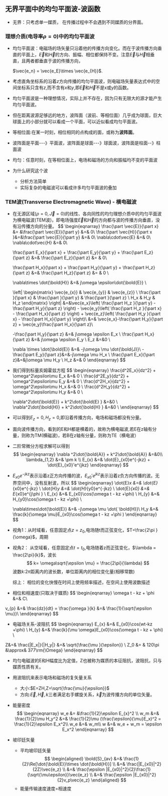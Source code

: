 ## 无界平面中的均匀平面波-波函数

+ 无界：只考虑单一媒质， 在传播过程中不会遇到不同媒质的分界面。 



### 理想介质(电导率$\rho= 0$)中的均匀平面波

+ 均匀平面波：电磁场的场矢量只沿着他的传播方向变化。而在于波传播方向垂直的平面上，$\vec{E}$和$\vec{H}$的方向、振幅、相位都保持不变。注意$\vec{E}$与$\vec{H}$相垂直，且两者都垂直于波的传播方向，

  $\vec{e_n} = \vec{e_E}\times \vec{e_{H}}$.

+ 考虑直角坐标系的沿着$z$方向传播的均匀平面波，则电磁场矢量表达式中的空间坐标系只含有$z$,而不含有$x$和$y$,即$\vec{E}$和$\vec {H}$不是x或y的函数。

+ 均匀平面波是一种理想情况，实际上并不存在，因为只有无限大的源才能产生均匀平面波。

+ 但在距离波源足够远的地方，波阵面（波前、等相位面）几乎成为球面，巨大球面上的小部分就可以看成一个平面，可以近似看成均匀平面波。

+ 等相位面:在某一时刻，相位相同的点构成的面，或称为**波阵面**。

+ 波阵面是平面---》平面波，波阵面是球面---》球面波，波阵面是柱面--》柱面波

+ 均匀：任意时刻，在等相位面上，电场和磁场的方向和振幅均不变的平面波

+ 为什么研究这个波

  + 分析方法简单
  + 实际复杂的电磁波可以看成许多均匀平面波的叠加

### TEM波(Transverse Electromagnetic Wave) - 横电磁波

+ 在无源区域($\rho = 0,\vec{J} = 0$)的线性、各向同性的均匀理想介质中的均匀平面波为横电磁波(TEM波)，即电场强度$\vec{E}$和$\vec{H}$的方向都与波的传播方向垂直，没有沿传播方向的分量。
  $$
  \begin{eqnarray}
  \frac{\part \vec{E}}{\part x} &= &\frac{\part \vec{E}}{\part y} &=& 0\\
  \frac{\part \vec{H}}{\part x }&=&\frac{\part \vec{E}}{\part y} &=& 0\\
  \nabla\cdot\vec{E} &=& 0\\
  \nabla\cdot\vec{H} &=& 0\\
  
  \frac{\part E_x}{\part x} + \frac{\part E_y}{\part y} + \frac{\part E_z}{\part z} &=& \frac{\part E_z}{\part z} &= & 0\\
  
  \frac{\part H_x}{\part x} + \frac{\part H_y}{\part y} + \frac{\part H_z}{\part z} &=& \frac{\part H_z}{\part z} &= & 0
  \\
  
  \nabla\times \dot{\bold{H}} &=& j\omega \epsilon\dot{\bold{E}} \\
  
  \left|
  \begin{matrix}
  \vec{e_{x}} & \vec{e_{y}} & \vec{e_{z}} \\
  \frac{\part }{\part x} &  \frac{\part }{\part y} & \frac{\part }{\part z} \\
  H_x & H_y & H_z
  \end{matrix}
  \right|
  &=&\vec{e_x}\left( \frac{\part H_z }{\part y} -  \frac{\part H_y}{\part z}  \right) - \vec{e_y}\left( \frac{\part H_z }{\part x} -  \frac{\part H_x}{\part z}  \right) + \vec{e_z}\left( \frac{\part H_y }{\part x} -  \frac{\part H_x}{\part y}  \right)\\
  &=&  \vec{e_x}-\frac{\part H_y}{\part z} + \vec{e_y}\frac{\part H_x}{\part z}\\
  
  
  -\frac{\part H_y}{\part z} &=& j\omega \epsilon E_x \\
  \frac{\part H_x}{\part z} &=& j\omega \epsilon E_y \\
  E_z &=&0 \\
  
  \nabla \times \dot{\bold{E}} &=& -j\omega \mu \dot{\bold{J}}\\
  -\frac{\part E_y}{\part z}&=&-j\omega \mu H_x \\
  \frac{\part E_x}{\part z}&=&j\omega \mu H_y \\
  H_z &=& 0
  \end{eqnarray}
  $$

+ 我们得到标量亥姆霍兹方程
  $$
  \begin{eqnarray}
  \frac{d^2E_x}{dz^2} + \omega^2\epsilon\mu E_x &=& 0 \\
  \frac{d^2E_y}{dz^2} + \omega^2\epsilon\mu E_y &=& 0 \\
  \frac{d^2H_x}{dz^2} + \omega^2\epsilon\mu H_x &=& 0 \\
  \frac{d^2H_y}{dz^2} + \omega^2\epsilon\mu H_y &=& 0 \\
  
  
  \nabla^2\dot{\bold{E}} + k^2\dot{\bold{E} } &=&0 \\
  \nabla^2\dot{\bold{H}} + k^2\dot{\bold{H} } &=&0 \\
  \end{eqnarray}
  $$

+ 可以得到$E_z = 0,H_z = 0$,即沿着传播方向，电场和磁场都没有分量。

+ 面向波传播方向，看到的E和H都是横着的，故称为横电磁波,若E在z轴有分量，则称为TM(横磁波)，若B在z轴有分量，则称为TE（横电波）

+ 二阶常微分方程求解可以得到
  $$
  \begin{eqnarray}
  \nabla ^2\dot{\bold{A}} + k^2\dot{\bold{A}} &=&0\\
  \lambda_{1,2} &=& \pm k \\
  E_{x} &=& \dot{E}_{x0}e^{-jkz} + \dot{E}_{x0}'e^{jkz}
  \end{eqnarray}
  $$

+ $E_{x0}e^{-jkz}$表示沿着z正方向传播的波，$E_{x0}'e^{jkz}$表示沿着z负方向传播的波。无界空间中，没有反射波，所以
  $$
  \begin{eqnarray}
  \dot{E}_x &=& \dot{E}_{x0}e^{-jkz}  \\
  \dot{H}_y &=& \dot{H}_{y0}e^{-jkz}   \\
  \dot{E}_{x0} &=& E_{x0}e^{j\phi }  \\
  E_{x} &=& E_{x0}\cos(\omega t - kz +\phi) \\
  H_{y} &=& H_{y0}\cos(\omega t - kz +\phi) \\
  
  \nabla\times\dot{\bold{E}} &=& -j\omega \mu \dot{ \bold{H}}\\
  H_y &=& \frac{k}{\omega \mu}E_{x0}\cos(\omega t - kz +\phi )
  \end{eqnarray}
  $$

+ 视角1：从时域看，任意固定点$z=z_0$,电场随t而正弦变化，$T=\frac{2\pi }{\omega}$，周期

+ 视角2： 从空域看，任意固定点$t=t_0$,电场随着z而正弦变化，$\lambda = \frac{2\pi}{k}$，波长
  $$
  k= \omega\sqrt{\epsilon \mu} = \frac{2\pi}{\lambda}
  $$
  波数$k$:$2\pi$距离内的波长数，单位距离内的相位变化量(相移常数)

  

  综上： 相位的变化快慢在时间上使用频率描述，在空间上使用波数描述
  
+ 相位和相速度(只取决于媒质)
$$
\begin{eqnarray}
\omega t - kz  + \phi &=&  C\\

v_{p} &=& \frac{dz}{dt} = \frac{\omega }{k} &=& \frac{1}{\sqrt{\epsilon \mu}}\\
\end{eqnarray}
$$

+ 电磁场关系-波阻抗
$$
\begin{eqnarray}
E_{x} &=& E_{x0}\cos(wt-kz +\phi) \\
H_{y} &=& \frac{k}{\mu \omega}E_{x0}\cos(\omega t - kz + \phi) \\

Z&=& \frac{|E_x|}{|H_y|} &=& \sqrt{\frac{\mu }{\epsilon}}  \\
Z_0 &= & 120\pi &\approx& 377\rm{\Omega}
\end{eqnarray}
$$
+ 均匀电磁波的E和H幅度比为定值，Z也被称为媒质的本征阻抗，波阻抗，只与媒质性质有关。

+ 用波阻抗来表示电场和磁场的复矢量关系
  + 大小:$E=ZH,Z=\sqrt{\frac{\mu}{\epsilon}}$
  + 方向:$\vec{E},\vec{H},k$三者满足右手螺旋关系，$\vec{k}$为波传播方向的单位矢量。
  
+ 能量密度
  $$
  \begin{eqnarray}
  w_e &= &\frac{1}{2}\epsilon E_{x}^2 \\
  w_m &=& \frac{1}{2}\mu H_y^2 &=& \frac{1}{2}\mu (\frac{\epsilon}{\mu}E_x)^2 = \frac{1}{2}\epsilon E_x^2\\
  w_e &=& w_m\\
  w &=& w_e + w_m = \epsilon E_x^2
  \end{eqnarray}
  $$

+ 坡印廷矢量
  + 平均坡印廷矢量
  $$
  \begin{aligned}
  \bold{S}_{av} &=& \frac{1}{2}\Re[\dot{\bold{E}}\times \dot{\bold{H}}] \\
  &=& \frac{|E_{x0}|^2}{2Z}\vec{e_z} \\
  &=& \frac{\epsilon |E_{x0}|^2}{2}\frac{1}{\sqrt{\mu\epsilon}}\vec{e_z} \\
  &=& \frac{\epsilon |E_{x0}|^2}{2}v_p\vec{e_z}
  \end{aligned}
  $$
  + 能量传输速度速度=相速度

  

  

  

